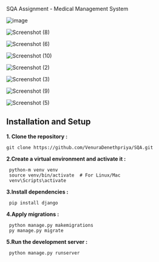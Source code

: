 SQA Assignment - Medical Management System

![image](https://github.com/user-attachments/assets/5731d740-04d8-4d44-b168-a0e151889059)

![Screenshot (8)](https://github.com/user-attachments/assets/8f863b87-b4ba-4525-b8e6-f32accb9e684)

![Screenshot (6)](https://github.com/user-attachments/assets/e2f3b299-4f8b-4d8a-aebf-343299a165a1)

![Screenshot (10)](https://github.com/user-attachments/assets/0067952f-b74c-4a95-aa29-f8b8d22923bc)

![Screenshot (2)](https://github.com/user-attachments/assets/dd78a3c3-e9c9-4be7-829d-6e2f66d5fb75)

![Screenshot (3)](https://github.com/user-attachments/assets/66390f6f-4311-4b64-9fd1-b2871daada01)

![Screenshot (9)](https://github.com/user-attachments/assets/14e26131-9db4-48d0-9a4e-bed2715b4674)

![Screenshot (5)](https://github.com/user-attachments/assets/9b5fdbb6-ebfc-4117-8f96-a521ccf76c8d)

   ## Installation and Setup

**1. Clone the repository :**
```
git clone https://github.com/VenuraDenethpriya/SQA.git
   ```
   
**2.Create a virtual environment and activate it :**
```
 python-m venv venv
 source venv/bin/activate  # For Linux/Mac
 venv\Scripts\activate
```

**3.Install dependencies :**
```
 pip install django
 ```

**4.Apply migrations :**
```
 python manage.py makemigrations
 py manage.py migrate
 ```
**5.Run the development server :**
```
 python manage.py runserver
 ```
